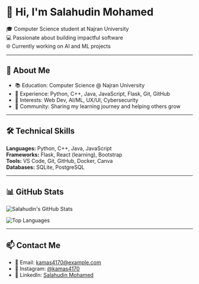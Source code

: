 # 👋 Hi, I'm Salahudin Mohamed

🎓 Computer Science student at Najran University  
💻 Passionate about building impactful software  
🌐 Currently working on AI and ML projects

---

## 🚀 About Me

- 📚 Education: Computer Science @ Najran University
- 💼 Experience: Python, C++, Java, JavaScript, Flask, Git, GitHub
- 🧠 Interests: Web Dev, AI/ML, UX/UI, Cybersecurity
- 📢 Community: Sharing my learning journey and helping others grow

---

## 🛠️ Technical Skills

**Languages:** Python, C++, Java, JavaScript  
**Frameworks:** Flask, React (learning), Bootstrap  
**Tools:** VS Code, Git, GitHub, Docker, Canva  
**Databases:** SQLite, PostgreSQL

---

## 📊 GitHub Stats

![Salahudin's GitHub Stats](https://github-readme-stats.vercel.app/api?username=kamas4170&show_icons=true&theme=radical)

![Top Languages](https://github-readme-stats.vercel.app/api/top-langs/?username=kamas4170&layout=compact&theme=radical)

---

## 📫 Contact Me

- 📧 Email: kamas4170@example.com  
- 📸 Instagram: [@kamas4170](https://instagram.com/kamas4170)  
- 💼 LinkedIn: [Salahudin Mohamed](www.linkedin.com/in/salahudin-mohamed-ibrahim-6a06692b5)


<!--
**Kamas4170/Kamas4170** is a ✨ _special_ ✨ repository because its `README.md` (this file) appears on your GitHub profile.

Here are some ideas to get you started:

- 🔭 I’m currently working on ...
- 🌱 I’m currently learning ...
- 👯 I’m looking to collaborate on ...
- 🤔 I’m looking for help with ...
- 💬 Ask me about ...
- 📫 How to reach me: ...
- 😄 Pronouns: ...
- ⚡ Fun fact: ...
-->
